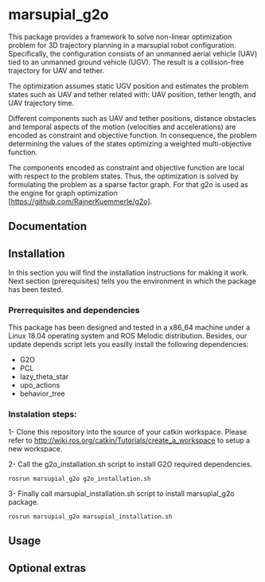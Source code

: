 # marsupial_g2o

This package provides a framework to solve non-linear optimization problem for 3D trajectory planning in a marsupial robot configuration. Specifically, the configuration consists of an unmanned aerial vehicle (UAV) tied to an unmanned ground vehicle (UGV). The result is a collision-free trajectory for UAV and tether.

The optimization assumes static UGV position and estimates the problem states such as UAV and tether related with: UAV  position,  tether length, and UAV trajectory time. 

Different components such as UAV and tether positions, distance obstacles and temporal aspects of the motion (velocities and accelerations) are encoded as constraint and objective function. In consequence, the problem determining the values of the states optimizing a weighted multi-objective function.

The components encoded as constraint and objective function are local with respect to the problem states. Thus, the optimization is solved by formulating the problem as a sparse factor graph. For that g2o is used as the engine for graph optimization [https://github.com/RainerKuemmerle/g2o].

## Documentation

## Installation

In this section you will find the installation instructions for making it work. Next section (prerequisites) tells you the environment in which the package has been tested.

### Prerrequisites and dependencies

This package has been designed and tested in a x86_64 machine under a Linux 18.04 operating system and ROS Melodic distribution. Besides, our update depends script lets you easilly install the following dependencies:

- G2O
- PCL
- lazy_theta_star
- upo_actions
- behavior_tree

### Instalation steps:

1- Clone this repository into the source of your catkin workspace. Please refer to http://wiki.ros.org/catkin/Tutorials/create_a_workspace to setup a new workspace.

2- Call the g2o_installation.sh script to install G2O required dependencies.

```
rosrun marsupial_g2o g2o_installation.sh
```

3- Finally call marsupial_installation.sh script to install marsupial_g2o package.

```
rosrun marsupial_g2o marsupial_installation.sh
```

## Usage


## Optional extras
